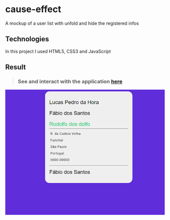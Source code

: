 # cause-effect
A mockup of a user list with unfold and hide the registered infos

## Technologies
In this project I used HTML5, CSS3 and JavaScript


## Result

> ### See and interact with the application [here](https://cause-effect-git-master-lusk1nha.vercel.app/) 
[![vercel.com](./public/assets/cause-effect-github-image.png)](https://cause-effect-git-master-lusk1nha.vercel.app/)
